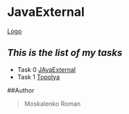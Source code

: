 # JavaExternal
[Logo](https://scontent.fiev13-1.fna.fbcdn.net/v/t1.0-9/70165106_860732564321975_4740862644527824896_n.jpg?_nc_cat=101&_nc_ohc=Rxh8_u4TMZUAX_qwRQC&_nc_ht=scontent.fiev13-1.fna&oh=a4a9a65634a44a0aed636c1b20c1a954&oe=5EC77E0B)
## *This is the list of my tasks*
- Task 0 [JAvaExternal](https://github.com/Roma17072/JavaExternal)
- Task 1 [Topolya]()



##Author
> Moskalenko Roman
